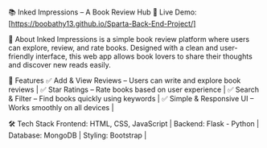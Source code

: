 📚 Inked Impressions – A Book Review Hub
🚀 Live Demo: [https://boobathy13.github.io/Sparta-Back-End-Project/]

📌 About
Inked Impressions is a simple book review platform where users can explore, review, and rate books. Designed with a clean and user-friendly interface, this web app allows book lovers to share their thoughts and discover new reads easily.

🎯 Features
✅ Add & View Reviews – Users can write and explore book reviews |
✅ Star Ratings – Rate books based on user experience |
✅ Search & Filter – Find books quickly using keywords |
✅ Simple & Responsive UI – Works smoothly on all devices |

🛠️ Tech Stack
Frontend: HTML, CSS, JavaScript |
Backend: Flask - Python |
Database: MongoDB |
Styling: Bootstrap |
